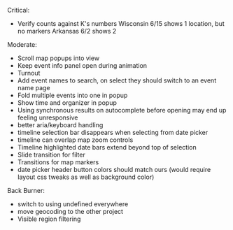 Critical:
- Verify counts against K's numbers
Wisconsin 6/15 shows 1 location, but no markers
Arkansas 6/2 shows 2

Moderate:

- Scroll map popups into view
- Keep event info panel open during animation
- Turnout
- Add event names to search, on select they should switch to an event name page
- Fold multiple events into one in popup
- Show time and organizer in popup
- Using synchronous results on autocomplete before opening may end up feeling unresponsive
- better aria/keyboard handling
- timeline selection bar disappears when selecting from date picker
- timeline can overlap map zoom controls
- Timeline highlighted date bars extend beyond top of selection
- Slide transition for filter
- Transitions for map markers
- date picker header button colors should match ours (would require layout css tweaks as well as background color)

Back Burner:
- switch to using undefined everywhere
- move geocoding to the other project
- Visible region filtering
